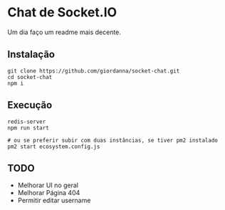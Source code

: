 # Chat de Socket.IO

Um dia faço um readme mais decente.

## Instalação

```
git clone https://github.com/giordanna/socket-chat.git
cd socket-chat
npm i
```

## Execução

```
redis-server
npm run start

# ou se preferir subir com duas instâncias, se tiver pm2 instalado
pm2 start ecosystem.config.js
```
## TODO
- Melhorar UI no geral
- Melhorar Página 404
- Permitir editar username